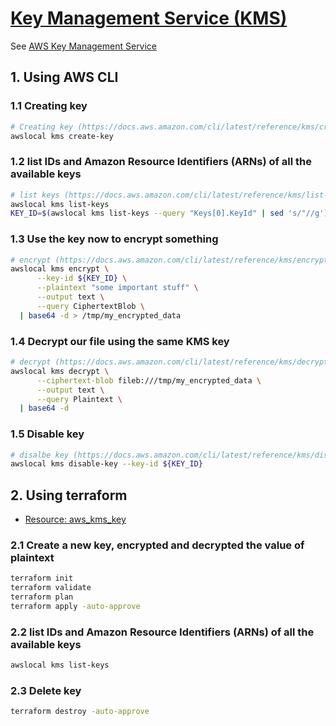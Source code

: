 # [Key Management Service (KMS)](https://docs.localstack.cloud/user-guide/aws/kms/)

See [AWS Key Management Service](https://docs.aws.amazon.com/kms/latest/developerguide/overview.html)

## 1. Using AWS CLI

### 1.1 Creating key

```sh
# Creating key (https://docs.aws.amazon.com/cli/latest/reference/kms/create-key.html)
awslocal kms create-key
```

### 1.2 list IDs and Amazon Resource Identifiers (ARNs) of all the available keys

```sh
# list keys (https://docs.aws.amazon.com/cli/latest/reference/kms/list-keys.html)
awslocal kms list-keys
KEY_ID=$(awslocal kms list-keys --query "Keys[0].KeyId" | sed 's/"//g')
```

### 1.3 Use the key now to encrypt something

```sh
# encrypt (https://docs.aws.amazon.com/cli/latest/reference/kms/encrypt.html)
awslocal kms encrypt \
      --key-id ${KEY_ID} \
      --plaintext "some important stuff" \
      --output text \
      --query CiphertextBlob \
  | base64 -d > /tmp/my_encrypted_data
```

### 1.4 Decrypt our file using the same KMS key

```sh
# decrypt (https://docs.aws.amazon.com/cli/latest/reference/kms/decrypt.html)
awslocal kms decrypt \
      --ciphertext-blob fileb:///tmp/my_encrypted_data \
      --output text \
      --query Plaintext \
  | base64 -d
```

### 1.5 Disable key

```sh
# disalbe key (https://docs.aws.amazon.com/cli/latest/reference/kms/disable-key.html)
awslocal kms disable-key --key-id ${KEY_ID}
```

## 2. Using terraform

- [Resource: aws_kms_key](https://registry.terraform.io/providers/hashicorp/aws/latest/docs/resources/kms_key)

### 2.1 Create a new key, encrypted and decrypted the value of plaintext

```sh
terraform init
terraform validate
terraform plan
terraform apply -auto-approve
```

### 2.2 list IDs and Amazon Resource Identifiers (ARNs) of all the available keys

```sh
awslocal kms list-keys
```

### 2.3 Delete key

```sh
terraform destroy -auto-approve
```